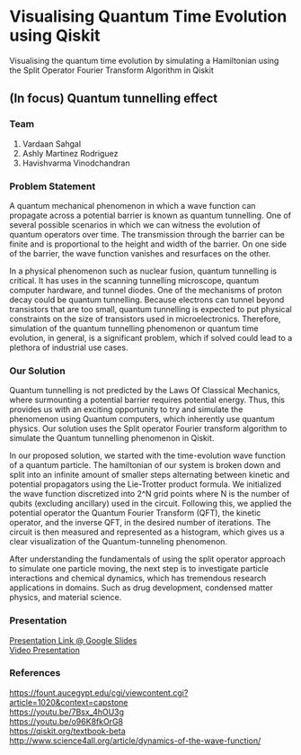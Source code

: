 # Visualising Quantum Time Evolution using Qiskit
Visualising the quantum time evolution by simulating a Hamiltonian using the Split Operator Fourier Transform Algorithm in Qiskit

## (In focus) Quantum tunnelling effect

### Team
1. Vardaan Sahgal
2. Ashly Martinez Rodriguez
3. Havishvarma Vinodchandran

### Problem Statement
A quantum mechanical phenomenon in which a wave function can propagate across a potential barrier is known as quantum tunnelling. One of several possible scenarios in which we can witness the evolution of quantum operators over time. The transmission through the barrier can be finite and is proportional to the height and width of the barrier. On one side of the barrier, the wave function vanishes and resurfaces on the other. 

In a physical phenomenon such as nuclear fusion, quantum tunnelling is critical. It has uses in the scanning tunnelling microscope, quantum computer hardware, and tunnel diodes. One of the mechanisms of proton decay could be quantum tunnelling. Because electrons can tunnel beyond transistors that are too small, quantum tunnelling is expected to put physical constraints on the size of transistors used in microelectronics. Therefore, simulation of the quantum tunnelling phenomenon or quantum time evolution, in general, is a significant problem, which if solved could lead to a plethora of industrial use cases.

### Our Solution
Quantum tunnelling is not predicted by the Laws Of Classical Mechanics, where surmounting a potential barrier requires potential energy. Thus, this provides us with an exciting opportunity to try and simulate the phenomenon using Quantum computers, which inherently use quantum physics. Our solution uses the Split operator Fourier transform algorithm to simulate the Quantum tunnelling phenomenon in Qiskit.

In our proposed solution, we started with the time-evolution wave function of a quantum particle. The hamiltonian of our system is broken down and split into an infinite amount of smaller steps alternating between kinetic and potential propagators using the Lie-Trotter product formula. We initialized the wave function discretized into 2^N grid points where N is the number of qubits (excluding ancillary) used in the circuit. Following this, we applied the potential operator the Quantum Fourier Transform (QFT), the kinetic operator, and the inverse QFT, in the desired number of iterations. The circuit is then measured and represented as a histogram, which gives us a clear visualization of the Quantum-tunneling phenomenon.

After understanding the fundamentals of using the split operator approach to simulate one particle moving, the next step is to investigate particle interactions and chemical dynamics, which has tremendous research applications in domains. Such as drug development, condensed matter physics, and material science.

### Presentation
[Presentation Link @ Google Slides](google.com)
</br>
[Video Presentation](youtube.com)

### References
https://fount.aucegypt.edu/cgi/viewcontent.cgi?article=1020&context=capstone </br>
https://youtu.be/7Bsx_4hOU3g </br>
https://youtu.be/o96K8fkOrG8 </br>
https://qiskit.org/textbook-beta </br>
http://www.science4all.org/article/dynamics-of-the-wave-function/ </br>

